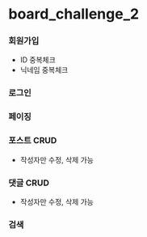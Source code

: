 # board_challenge_2

### 회원가입
- ID 중복체크
- 닉네임 중복체크

### 로그인

### 페이징

### 포스트 CRUD
- 작성자만 수정, 삭제 가능

### 댓글 CRUD
- 작성자만 수정, 삭제 가능

### 검색

